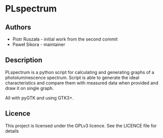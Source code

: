 # PLspectrum

## Authors
* Piotr Ruszała - initial work from the second commit
* Paweł Sikora  - maintainer

## Description
PLspectrum is a python script for calculating and generating graphs of a photoluminescence spectrum.
Script is able to generate the ideal characteristics and compare them with measured data when provided
and draw it on single graph.

All with pyGTK and using GTK3+.

## Licence
This project is licensed under the GPLv3 licence. See the LICENCE file for details
